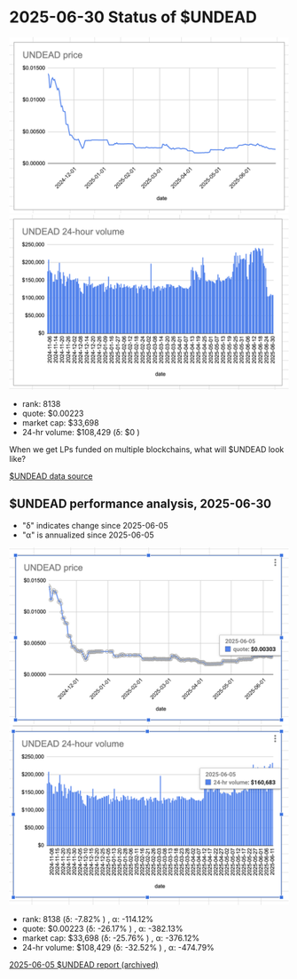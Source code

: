 # 2025-06-30 Status of $UNDEAD 

![$UNDEAD rank](imgs/01a-rank.png) 
![$UNDEAD quote](imgs/01b-quote.png) 
![$UNDEAD market captalization](imgs/01c-cap.png) 
![$UNDEAD 24-hour volume](imgs/01d-vol.png) 

* rank: 8138 
* quote: $0.00223 
* market cap: $33,698 
* 24-hr volume: $108,429 (δ: $0 ) 

When we get LPs funded on multiple blockchains, what will $UNDEAD look like? 

[$UNDEAD data source](https://www.coingecko.com/en/coins/undead-blocks) 
## $UNDEAD performance analysis, 2025-06-30 

* "δ" indicates change since 2025-06-05 
* "α" is annualized since 2025-06-05 

![$UNDEAD rank](../05/imgs/snapshot/01a-rank.png) 
![$UNDEAD quote](../05/imgs/snapshot/01b-quote.png) 
![$UNDEAD market captalization](../05/imgs/snapshot/01c-cap.png) 
![$UNDEAD 24-hour volume](../05/imgs/snapshot/01d-vol.png) 

* rank: 8138 (δ: -7.82% ) , α: -114.12% 
* quote: $0.00223 (δ: -26.17% ) , α: -382.13% 
* market cap: $33,698 (δ: -25.76% ) , α: -376.12% 
* 24-hr volume: $108,429 (δ: -32.52% ) , α: -474.79% 

[2025-06-05 $UNDEAD report (archived)](https://github.com/pivoteur/biz/tree/main/blog/2025/06/05) 
